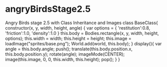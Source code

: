 # angryBirdsStage2.5
Angry Birds stage 2.5 with Class Inheritance and Images
class BaseClass{
    constructor(x, y, width, height, angle) {
        var options = {
            'restitution':0.8,
            'friction':1.0,
            'density':1.0
        }
        this.body = Bodies.rectangle(x, y, width, height, options);
        this.width = width;
        this.height = height;
        this.image = loadImage("sprites/base.png");
        World.add(world, this.body);
      }
      display(){
        var angle = this.body.angle;
        push();
        translate(this.body.position.x, this.body.position.y);
        rotate(angle);
        imageMode(CENTER);
        image(this.image, 0, 0, this.width, this.height);
        pop();
      }
}